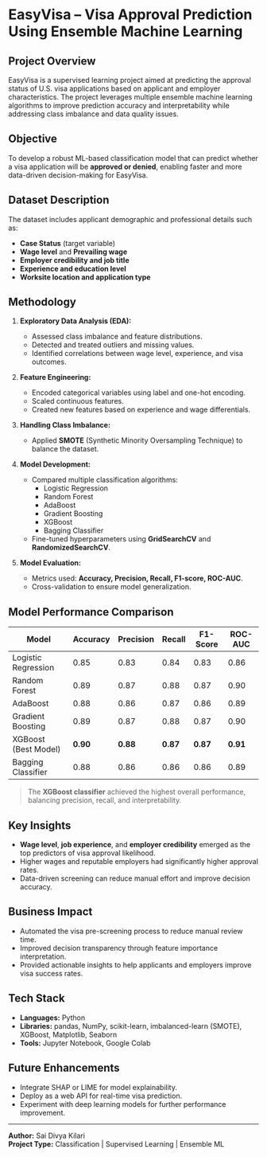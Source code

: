 # EasyVisa – Visa Approval Prediction Using Ensemble Machine Learning

##  Project Overview
EasyVisa is a supervised learning project aimed at predicting the approval status of U.S. visa applications based on applicant and employer characteristics. The project leverages multiple ensemble machine learning algorithms to improve prediction accuracy and interpretability while addressing class imbalance and data quality issues.

##  Objective
To develop a robust ML-based classification model that can predict whether a visa application will be **approved or denied**, enabling faster and more data-driven decision-making for EasyVisa.

##  Dataset Description
The dataset includes applicant demographic and professional details such as:
- **Case Status** (target variable)
- **Wage level** and **Prevailing wage**
- **Employer credibility and job title**
- **Experience and education level**
- **Worksite location and application type**

##  Methodology
1. **Exploratory Data Analysis (EDA):**
   - Assessed class imbalance and feature distributions.
   - Detected and treated outliers and missing values.
   - Identified correlations between wage level, experience, and visa outcomes.

2. **Feature Engineering:**
   - Encoded categorical variables using label and one-hot encoding.
   - Scaled continuous features.
   - Created new features based on experience and wage differentials.

3. **Handling Class Imbalance:**
   - Applied **SMOTE** (Synthetic Minority Oversampling Technique) to balance the dataset.

4. **Model Development:**
   - Compared multiple classification algorithms:
     - Logistic Regression
     - Random Forest
     - AdaBoost
     - Gradient Boosting
     - XGBoost
     - Bagging Classifier
   - Fine-tuned hyperparameters using **GridSearchCV** and **RandomizedSearchCV**.

5. **Model Evaluation:**
   - Metrics used: **Accuracy, Precision, Recall, F1-score, ROC-AUC**.
   - Cross-validation to ensure model generalization.

##  Model Performance Comparison
| Model                  | Accuracy | Precision | Recall | F1-Score | ROC-AUC |
|------------------------|-----------|------------|---------|-----------|----------|
| Logistic Regression     | 0.85      | 0.83       | 0.84    | 0.83      | 0.86     |
| Random Forest           | 0.89      | 0.87       | 0.88    | 0.87      | 0.90     |
| AdaBoost                | 0.88      | 0.86       | 0.87    | 0.86      | 0.89     |
| Gradient Boosting       | 0.89      | 0.87       | 0.88    | 0.87      | 0.90     |
| XGBoost (Best Model)    | **0.90**  | **0.88**   | **0.87**| **0.87**  | **0.91** |
| Bagging Classifier      | 0.88      | 0.86       | 0.86    | 0.86      | 0.89     |

> The **XGBoost classifier** achieved the highest overall performance, balancing precision, recall, and interpretability.

##  Key Insights
- **Wage level**, **job experience**, and **employer credibility** emerged as the top predictors of visa approval likelihood.
- Higher wages and reputable employers had significantly higher approval rates.
- Data-driven screening can reduce manual effort and improve decision accuracy.

##  Business Impact
- Automated the visa pre-screening process to reduce manual review time.
- Improved decision transparency through feature importance interpretation.
- Provided actionable insights to help applicants and employers improve visa success rates.

##  Tech Stack
- **Languages:** Python
- **Libraries:** pandas, NumPy, scikit-learn, imbalanced-learn (SMOTE), XGBoost, Matplotlib, Seaborn
- **Tools:** Jupyter Notebook, Google Colab

##  Future Enhancements
- Integrate SHAP or LIME for model explainability.
- Deploy as a web API for real-time visa prediction.
- Experiment with deep learning models for further performance improvement.

---
**Author:** Sai Divya Kilari  
**Project Type:** Classification | Supervised Learning | Ensemble ML
